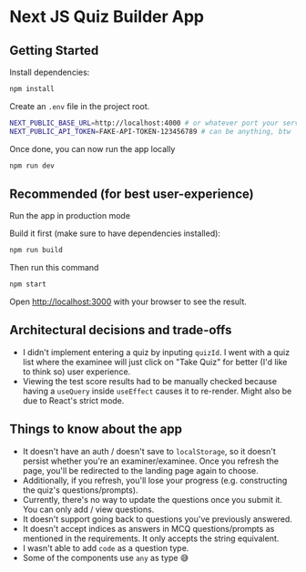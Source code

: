 # Next JS Quiz Builder App

## Getting Started

Install dependencies:

```bash
npm install
```

Create an `.env` file in the project root.

```bash
NEXT_PUBLIC_BASE_URL=http://localhost:4000 # or whatever port your server side code is pointed to
NEXT_PUBLIC_API_TOKEN=FAKE-API-TOKEN-123456789 # can be anything, btw
```

Once done, you can now run the app locally

```bash
npm run dev
```

## Recommended (for best user-experience)

Run the app in production mode

Build it first (make sure to have dependencies installed):

```bash
npm run build
```

Then run this command

```bash
npm start
```

Open [http://localhost:3000](http://localhost:3000) with your browser to see the result.

## Architectural decisions and trade-offs

- I didn't implement entering a quiz by inputing `quizId`. I went with a quiz list where the examinee will just click on "Take Quiz" for better (I'd like to think so) user experience.
- Viewing the test score results had to be manually checked because having a `useQuery` inside `useEffect` causes it to re-render. Might also be due to React's strict mode.

## Things to know about the app

- It doesn't have an auth / doesn't save to `localStorage`, so it doesn't persist whether you're an examiner/examinee. Once you refresh the page, you'll be redirected to the landing page again to choose.
- Additionally, if you refresh, you'll lose your progress (e.g. constructing the quiz's questions/prompts).
- Currently, there's no way to update the questions once you submit it. You can only add / view questions.
- It doesn't support going back to questions you've previously answered.
- It doesn't accept indices as answers in MCQ questions/prompts as mentioned in the requirements. It only accepts the string equivalent.
- I wasn't able to add `code` as a question type.
- Some of the components use `any` as type 😅
